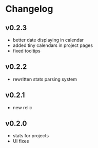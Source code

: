 # Changelog

## v0.2.3

* better date displaying in calendar
* added tiny calendars in project pages
* fixed tooltips

## v0.2.2

* rewritten stats parsing system

## v0.2.1

* new relic

## v0.2.0

* stats for projects
* UI fixes
